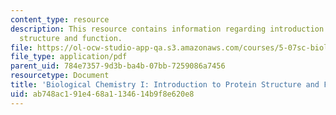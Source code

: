 ```yaml
---
content_type: resource
description: This resource contains information regarding introduction to protein
  structure and function.
file: https://ol-ocw-studio-app-qa.s3.amazonaws.com/courses/5-07sc-biological-chemistry-i-fall-2013/ab748ac191e468a1134614b9f8e620e8_MIT5_07SCF13_Lec2_3.pdf
file_type: application/pdf
parent_uid: 784e7357-9d3b-ba4b-07bb-7259086a7456
resourcetype: Document
title: 'Biological Chemistry I: Introduction to Protein Structure and Function'
uid: ab748ac1-91e4-68a1-1346-14b9f8e620e8
---
```

